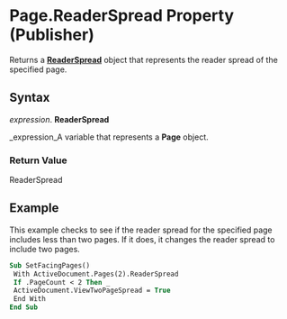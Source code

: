 
# Page.ReaderSpread Property (Publisher)

Returns a  **[ReaderSpread](32c55e79-2217-654f-730c-9abaa2cfb9de.md)** object that represents the reader spread of the specified page.


## Syntax

 _expression_. **ReaderSpread**

 _expression_A variable that represents a  **Page** object.


### Return Value

ReaderSpread


## Example

This example checks to see if the reader spread for the specified page includes less than two pages. If it does, it changes the reader spread to include two pages.


```vb
Sub SetFacingPages() 
 With ActiveDocument.Pages(2).ReaderSpread 
 If .PageCount < 2 Then _ 
 ActiveDocument.ViewTwoPageSpread = True 
 End With 
End Sub
```

